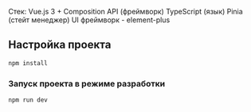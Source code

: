 Стек:
Vue.js 3 + Composition API (фреймворк)
TypeScript (язык)
Pinia (стейт менеджер)
UI фреймворк - element-plus

## Настройка проекта

```sh
npm install
```

### Запуск проекта в режиме разработки

```sh
npm run dev
```
